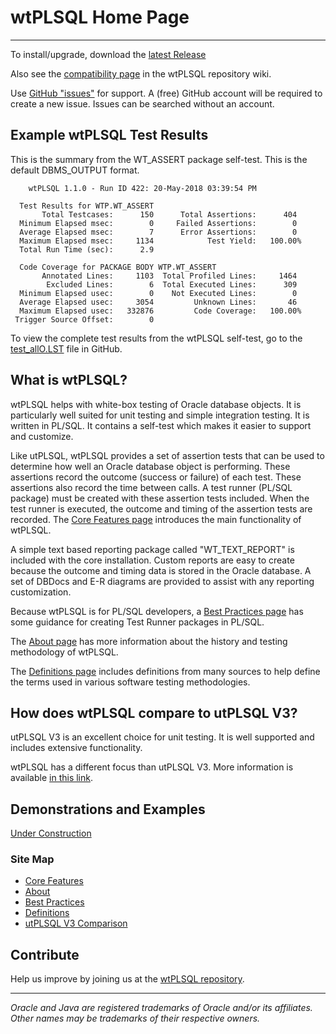 # wtPLSQL Home Page

---
To install/upgrade, download the [latest Release](https://github.com/DDieterich/wtPLSQL/releases)

Also see the [compatibility page](https://github.com/DDieterich/wtPLSQL/wiki/Compatibility) in the wtPLSQL repository wiki.

Use [GitHub "issues"](https://github.com/DDieterich/wtPLSQL/issues) for support.  A (free) GitHub account will be required to create a new issue.  Issues can be searched without an account.

## Example wtPLSQL Test Results

This is the summary from the WT_ASSERT package self-test.  This is the default 
DBMS_OUTPUT format.

```
    wtPLSQL 1.1.0 - Run ID 422: 20-May-2018 03:39:54 PM

  Test Results for WTP.WT_ASSERT
       Total Testcases:      150      Total Assertions:      404
  Minimum Elapsed msec:        0     Failed Assertions:        0
  Average Elapsed msec:        7      Error Assertions:        0
  Maximum Elapsed msec:     1134            Test Yield:   100.00%
  Total Run Time (sec):      2.9

  Code Coverage for PACKAGE BODY WTP.WT_ASSERT
       Annotated Lines:     1103  Total Profiled Lines:     1464
        Excluded Lines:        6  Total Executed Lines:      309
  Minimum Elapsed usec:        0    Not Executed Lines:        0
  Average Elapsed usec:     3054         Unknown Lines:       46
  Maximum Elapsed usec:   332876         Code Coverage:   100.00%
 Trigger Source Offset:        0
```

To view the complete test results from the wtPLSQL self-test, go to the [test_allO.LST](https://github.com/DDieterich/wtPLSQL/blob/master/src/core/test_allO.LST) file in GitHub.


## What is wtPLSQL?

wtPLSQL helps with white-box testing of Oracle database objects.  It is particularly well suited for unit testing and simple integration testing.  It is written in PL/SQL.  It contains a self-test which makes it easier to support and customize.

Like utPLSQL, wtPLSQL provides a set of assertion tests that can be used to determine how well an Oracle database object is performing. These assertions record the outcome (success or failure) of each test.  These assertions also record the time between calls. A test runner (PL/SQL package) must be created with these assertion tests included.  When the test runner is executed, the outcome and timing of the assertion tests are recorded.  The [Core Features page](Core-Features.md) introduces the main functionality of wtPLSQL.

A simple text based reporting package called "WT_TEXT_REPORT" is included with the core installation.  Custom reports are easy to create because the outcome and timing data is stored in the Oracle database.  A set of DBDocs and E-R diagrams are provided to assist with any reporting customization.

Because wtPLSQL is for PL/SQL developers, a [Best Practices page](Best-Practices.md) has some guidance for creating Test Runner packages in PL/SQL.

The [About page](About.md) has more information about the history and testing methodology of wtPLSQL.

The [Definitions page](Definitions.md) includes definitions from many sources to help define the terms used in various software testing methodologies.

## How does wtPLSQL compare to utPLSQL V3?

utPLSQL V3 is an excellent choice for unit testing.  It is well supported and includes extensive functionality.

wtPLSQL has a different focus than utPLSQL V3.  More information is available [in this link](utPLSQL-V3-Comparison).

## Demonstrations and Examples

[Under Construction](demo/README.md)

### Site Map

* [Core Features](Core-Features.md)
* [About](About.md)
* [Best Practices](Best-Practices.md)
* [Definitions](Definitions.md)
* [utPLSQL V3 Comparison](utPLSQL-V3-Comparison)

## Contribute

Help us improve by joining us at the [wtPLSQL repository](https://github.com/DDieterich/wtPLSQL).

---

_Oracle and Java are registered trademarks of Oracle and/or its affiliates. Other names may be trademarks of their respective owners._
